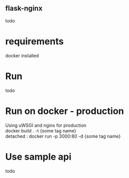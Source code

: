 ## flask-nginx
todo


# requirements  
docker installed


# Run
todo


# Run on docker - production 
Using uWSGI and nginx for production  
docker build . -t {some tag name}   
detached : docker run -p 3000:80 -d {some tag name}  

# Use sample api  
todo
